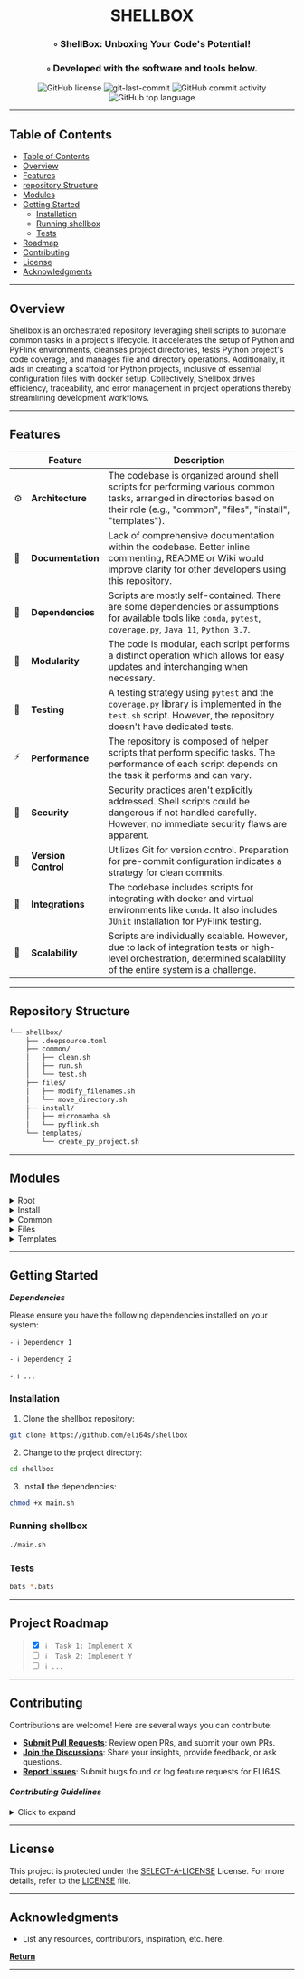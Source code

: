 <div align="center">
<h1 align="center">SHELLBOX</h1>
<h3>◦ ShellBox: Unboxing Your Code's Potential!</h3>
<h3>◦ Developed with the software and tools below.</h3>

<img src="https://img.shields.io/github/license/eli64s/shellbox?style=flat&color=blueviolet" alt="GitHub license" />
<img src="https://img.shields.io/github/last-commit/eli64s/shellbox?style=flat&color=blueviolet" alt="git-last-commit" />
<img src="https://img.shields.io/github/commit-activity/m/eli64s/shellbox?style=flat&color=blueviolet" alt="GitHub commit activity" />
<img src="https://img.shields.io/github/languages/top/eli64s/shellbox?style=flat&color=blueviolet" alt="GitHub top language" />
</div>

---

##  Table of Contents
- [ Table of Contents](#-table-of-contents)
- [ Overview](#-overview)
- [ Features](#-features)
- [ repository Structure](#-repository-structure)
- [ Modules](#modules)
- [ Getting Started](#-getting-started)
    - [ Installation](#-installation)
    - [ Running shellbox](#-running-shellbox)
    - [ Tests](#-tests)
- [ Roadmap](#-roadmap)
- [ Contributing](#-contributing)
- [ License](#-license)
- [ Acknowledgments](#-acknowledgments)

---


##  Overview

Shellbox is an orchestrated repository leveraging shell scripts to automate common tasks in a project's lifecycle. It accelerates the setup of Python and PyFlink environments, cleanses project directories, tests Python project's code coverage, and manages file and directory operations. Additionally, it aids in creating a scaffold for Python projects, inclusive of essential configuration files with docker setup. Collectively, Shellbox drives efficiency, traceability, and error management in project operations thereby streamlining development workflows.

---

##  Features

|   | Feature           | Description                                                                                                                                                                         |
|---|-------------------|-------------------------------------------------------------------------------------------------------------------------------------------------------------------------------------|
| ⚙️| **Architecture** | The codebase is organized around shell scripts for performing various common tasks, arranged in directories based on their role (e.g., "common", "files", "install", "templates").    |
| 📄| **Documentation** | Lack of comprehensive documentation within the codebase. Better inline commenting, README or Wiki would improve clarity for other developers using this repository.                     |
| 🔗| **Dependencies** | Scripts are mostly self-contained. There are some dependencies or assumptions for available tools like `conda`, `pytest`, `coverage.py`, `Java 11`, `Python 3.7`.                           |
| 🧩| **Modularity** | The code is modular, each script performs a distinct operation which allows for easy updates and interchanging when necessary.                                                           |
| 🧪| **Testing** | A testing strategy using `pytest` and the `coverage.py` library is implemented in the `test.sh` script. However, the repository doesn't have dedicated tests.                               |
| ⚡️| **Performance** | The repository is composed of helper scripts that perform specific tasks. The performance of each script depends on the task it performs and can vary.                                         |
| 🔐| **Security** | Security practices aren't explicitly addressed. Shell scripts could be dangerous if not handled carefully. However, no immediate security flaws are apparent.                              |
| 🔀| **Version Control** | Utilizes Git for version control. Preparation for pre-commit configuration indicates a strategy for clean commits.                                                           |
| 🔌| **Integrations** | The codebase includes scripts for integrating with docker and virtual environments like `conda`. It also includes `JUnit` installation for PyFlink testing.                           |
| 📶| **Scalability** | Scripts are individually scalable. However, due to lack of integration tests or high-level orchestration, determined scalability of the entire system is a challenge.                  |

---


##  Repository Structure

```sh
└── shellbox/
    ├── .deepsource.toml
    ├── common/
    │   ├── clean.sh
    │   ├── run.sh
    │   └── test.sh
    ├── files/
    │   ├── modify_filenames.sh
    │   └── move_directory.sh
    ├── install/
    │   ├── micromamba.sh
    │   └── pyflink.sh
    └── templates/
        └── create_py_project.sh

```

---


##  Modules

<details closed><summary>Root</summary>

| File                                                                              | Summary                                                                                                                                                                                                                                                                                                                                                                      |
| ---                                                                               | ---                                                                                                                                                                                                                                                                                                                                                                          |
| [.deepsource.toml](https://github.com/eli64s/shellbox/blob/main/.deepsource.toml) | This code sctructure contains various shell scripts used to perform tasks like cleaning, testing, running, modifying filenames, moving directories, installing Micromamba & PyFlink, and creating new Python projects. It also includes a `.deepsource.toml` configuration file setting the version and specifying the analyzer to be used, in this case, for shell scripts. |

</details>

<details closed><summary>Install</summary>

| File                                                                                | Summary                                                                                                                                                                                                                                                                                                                                                                                                                                                                     |
| ---                                                                                 | ---                                                                                                                                                                                                                                                                                                                                                                                                                                                                         |
| [micromamba.sh](https://github.com/eli64s/shellbox/blob/main/install/micromamba.sh) | The install/micromamba.sh bash script identifies the host operating system, downloads the latest Micromamba version matching that OS, and sets it as executable. The script then moves it to a directory within the system path for ease of access, initializes Micromamba for a bash shell, and configures it to use the conda-forge channel by default. It's part of a broader codebase managing shell scripts for tasks like cleaning, testing, and modifying filenames. |
| [pyflink.sh](https://github.com/eli64s/shellbox/blob/main/install/pyflink.sh)       | The pyflink.sh script checks for Java 11 and Python 3.7 installations and installs them if missing. It then downloads, extracts, and renames the PyFlink package. It sets environment variables for FLINK_HOME, PATH, and PYTHONPATH. Finally, the script creates zsh aliases for running, submitting, and stopping PyFlink jobs. This facilitates the setup process for PyFlink development environment.                                                                   |

</details>

<details closed><summary>Common</summary>

| File                                                                     | Summary                                                                                                                                                                                                                                                                                                                                                                                                                                       |
| ---                                                                      | ---                                                                                                                                                                                                                                                                                                                                                                                                                                           |
| [run.sh](https://github.com/eli64s/shellbox/blob/main/common/run.sh)     | The provided `run.sh` shell script operates as a straightforward execution manager. It initiates execution logging with timestamps, eloquently handles errors, and activates a pre-specified Conda environment named my_env. Then, it updates pip, Python's package installer, to its latest version. The completion of the execution process is also logged with a timestamp for clarity and traceability.                                   |
| [clean.sh](https://github.com/eli64s/shellbox/blob/main/common/clean.sh) | The bash script clean.sh provides utilities to cleanse a project directory. It removes build artifacts, Python file artifacts, test and coverage artifacts, and backup and Python cache files. It allows selective cleaning via specific commands or a comprehensive cleanup through the clean command. It supports error handling by checking command line arguments and gives assistance for usage.                                         |
| [test.sh](https://github.com/eli64s/shellbox/blob/main/common/test.sh)   | This shell script tests a Python project's code coverage using pytest and the coverage.py library. It activates a virtual environment, sets up source directories to cover, specifies file/directory omissions, then runs and reports test coverage. Results are failed if coverage falls under 90%. The code resides as part of a larger structure, providing test functionality within Shellbox, a collection of scripts for project tasks. |

</details>

<details closed><summary>Files</summary>

| File                                                                                          | Summary                                                                                                                                                                                                                                                                                                                                                        |
| ---                                                                                           | ---                                                                                                                                                                                                                                                                                                                                                            |
| [modify_filenames.sh](https://github.com/eli64s/shellbox/blob/main/files/modify_filenames.sh) | The script in files/modify_filenames.sh navigates to a specified directory /GitHub/readme-ai/docs, checks for files, and if found, converts the filename to lowercase and replaces underscores with hyphens. If the converted filename differs from the original, it renames the file and outputs the change. It will exit if the directory path is incorrect. |
| [move_directory.sh](https://github.com/eli64s/shellbox/blob/main/files/move_directory.sh)     | The provided Bash script, located in the `files` directory, moves a specified folder-GitHub/readme-ai/docs/archive-into another directory named Documents/folder, if both exist. If either directory doesn't exist, it prints an error message indicating which one is missing.                                                                                |

</details>

<details closed><summary>Templates</summary>

| File                                                                                                | Summary                                                                                                                                                                                                                                                                                                                                                                                                                                                                                                                                      |
| ---                                                                                                 | ---                                                                                                                                                                                                                                                                                                                                                                                                                                                                                                                                          |
| [create_py_project.sh](https://github.com/eli64s/shellbox/blob/main/templates/create_py_project.sh) | The code consists of a bash script that automates the creation of a Python project. Specifically, it creates essential directories, Python scripts, configuration files, and setup files required for a Python package. It also generates a Dockerfile and a docker-compose file for containerization purposes. Additional files like a pre-commit config and a.gitignore file are created to interact with git. Specific automated configuration includes setting up a logger, data classes, main script, and a basic configuration script. |

</details>

---

##  Getting Started

***Dependencies***

Please ensure you have the following dependencies installed on your system:

`- ℹ️ Dependency 1`

`- ℹ️ Dependency 2`

`- ℹ️ ...`

###  Installation

1. Clone the shellbox repository:
```sh
git clone https://github.com/eli64s/shellbox
```

2. Change to the project directory:
```sh
cd shellbox
```

3. Install the dependencies:
```sh
chmod +x main.sh
```

###  Running shellbox

```sh
./main.sh
```

###  Tests
```sh
bats *.bats
```

---


##  Project Roadmap

> - [X] `ℹ️  Task 1: Implement X`
> - [ ] `ℹ️  Task 2: Implement Y`
> - [ ] `ℹ️ ...`


---

##  Contributing

Contributions are welcome! Here are several ways you can contribute:

- **[Submit Pull Requests](https://github.com/eli64s/shellbox/blob/main/CONTRIBUTING.md)**: Review open PRs, and submit your own PRs.
- **[Join the Discussions](https://github.com/eli64s/shellbox/discussions)**: Share your insights, provide feedback, or ask questions.
- **[Report Issues](https://github.com/eli64s/shellbox/issues)**: Submit bugs found or log feature requests for ELI64S.

#### *Contributing Guidelines*

<details closed>
<summary>Click to expand</summary>

1. **Fork the Repository**: Start by forking the project repository to your GitHub account.
2. **Clone Locally**: Clone the forked repository to your local machine using a Git client.
   ```sh
   git clone <your-forked-repo-url>
   ```
3. **Create a New Branch**: Always work on a new branch, giving it a descriptive name.
   ```sh
   git checkout -b new-feature-x
   ```
4. **Make Your Changes**: Develop and test your changes locally.
5. **Commit Your Changes**: Commit with a clear and concise message describing your updates.
   ```sh
   git commit -m 'Implemented new feature x.'
   ```
6. **Push to GitHub**: Push the changes to your forked repository.
   ```sh
   git push origin new-feature-x
   ```
7. **Submit a Pull Request**: Create a PR against the original project repository. Clearly describe the changes and their motivations.

Once your PR is reviewed and approved, it will be merged into the main branch.

</details>

---

##  License


This project is protected under the [SELECT-A-LICENSE](https://choosealicense.com/licenses) License. For more details, refer to the [LICENSE](https://choosealicense.com/licenses/) file.

---

##  Acknowledgments

- List any resources, contributors, inspiration, etc. here.

[**Return**](#Top)

---
